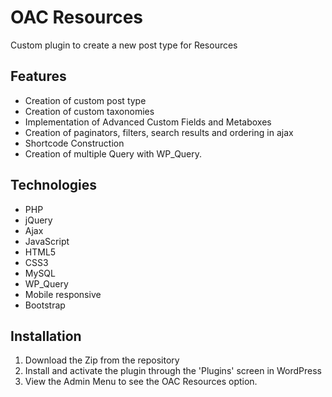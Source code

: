# OAC Resources
Custom plugin to create a new post type for Resources

## Features 
- Creation of custom post type
- Creation of custom taxonomies
- Implementation of Advanced Custom Fields and Metaboxes 
- Creation of paginators, filters, search results and ordering in ajax
- Shortcode Construction
- Creation of multiple Query with WP_Query.

## Technologies
- PHP
- jQuery
- Ajax
- JavaScript
- HTML5
- CSS3
- MySQL
- WP_Query
- Mobile responsive
- Bootstrap

## Installation

1. Download the Zip from the repository
2. Install and activate the plugin through the 'Plugins' screen in WordPress
3. View the Admin Menu to see the OAC Resources option.